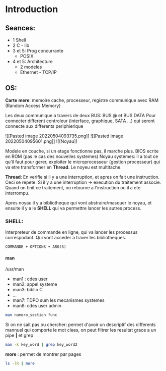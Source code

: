 # Introduction
## Seances:
- 1 Shell
- 2 C - lib
- 3 et 5: Prog concurrante
	- POSIX
- 4 et 5: Architecture
	- 2 modeles
	- Ethernet - TCP/IP

## OS:
**Carte** **mere**:
	memoire cache, processeur, registre
communique avec RAM (Random Access Memory)

Les deux communique a travers de deux BUS:
	BUS @ et BUS DATA
Pour connecter different controleur (interface, graphique, SATA ...) qui seront connecte aux differents periphierique

![[Pasted image 20220504093735.png]]
![[Pasted image 20220504095601.png]]
![[Noyau]]

Modele en couche, si un etage fonctionne pas, il marche plus. 
BIOS ecrite en ROM (pas le cas des nouvelles systemes)
Noyau systemes: Il a tout ce qu'il faut pour gerer, exploiter le microprocesseur (gestion processeur) qui va etre transformer en **Thread**.
Le noyeu est multitache.

**Thread**: En verifie si il y a une interruption, et apres on fait une instruction. Ceci se repete. Si il y a une interruption -> execution du traitement associe. Quand on finit ce traitement, on retourne a l'instruction ou il a ete interrompu.  

Apres noyau il y a bibliotheque qui vont abstraire/masquer le noyau, et ensuite il y a le **SHELL** qui va permettre lancer les autres process.

### **SHELL**: 
Interpreteur de commande en ligne, qui va lancer les processus correspodant. Qui vont acceder a traver les bibliotheques. 

	COMMANDE + OPTIONS + ARG(S) 

#### man
/usr/man
 - man1 : cdes user
 - man2: appel systeme
 - man3: biblio C
 - ...
 - man7: TDPO sum les mecanismes systemes
 - man8: cdes user admin

```sh
man numero_section func
```
Si on ne sait pas ou chercher: permet d'avoir un descriptif des differents mannuel qui comporte le mot clees, on peut filtrer les resultat grace a un pipe **|**  et grep
```sh
man -k key_word | grep key_word2
```
**more** : permet de montrer par pages
```sh
ls -lR | more
```